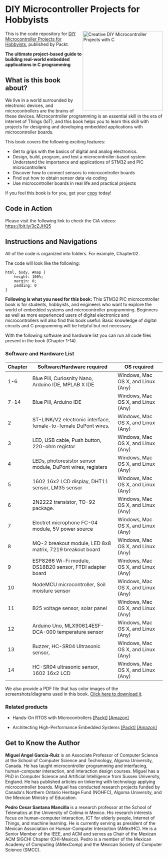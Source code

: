 # DIY Microcontroller Projects for Hobbyists

<a href="https://www.packtpub.com/iot-hardware/creative-diy-microcontroller-projects-with-c?utm_source=github&utm_medium=repository&utm_campaign=9781800564138"><img src="https://static.packt-cdn.com/products/9781800564138/cover/smaller" alt="Creative DIY Microcontroller Projects with C" height="256px" align="right"></a>

This is the code repository for [DIY Microcontroller Projects for Hobbyists](https://www.packtpub.com/product/DIY-Microcontroller-Projects-for-Hobbyists/9781800564138), published by Packt.

**The ultimate project-based guide to building real-world embedded applications in C programming**

## What is this book about?
We live in a world surrounded by electronic devices, and microcontrollers are the brains of these devices. Microcontroller programming is an essential skill in the era of Internet of Things (IoT), and this book helps you to learn this skill with projects for designing and developing embedded applications with microcontroller boards. 

This book covers the following exciting features:
* Get to grips with the basics of digital and analog electronics.
* Design, build, program, and test a microcontroller-based system
Understand the importance and applications of STM32 and PIC microcontrollers
* Discover how to connect sensors to microcontroller boards
* Find out how to obtain sensor data via coding
* Use microcontroller boards in real life and practical projects

If you feel this book is for you, get your [copy](https://www.amazon.com/dp/1800564139) today!

## Code in Action
Please visit the following link to check the CiA videos: https://bit.ly/3cZJHQ5

## Instructions and Navigations
All of the code is organized into folders. For example, Chapter02.

The code will look like the following:
```
html, body, #map {
    height: 100%;
    margin: 0;
    padding: 0
}
```

**Following is what you need for this book:**
This STM32 PIC microcontroller book is for students, hobbyists, and engineers who want to explore the world of embedded systems and microcontroller programming. Beginners as well as more experienced users of digital electronics and microcontrollers will also find this book useful. Basic knowledge of digital circuits and C programming will be helpful but not necessary.

With the following software and hardware list you can run all code files present in the book (Chapter 1-14).

### Software and Hardware List
| Chapter | Software/Hardware required | OS required |
| -------- | ------------------------------------ | ----------------------------------- |
| 1-6 | Blue Pill, Curiosnity Nano, Arduino IDE, MPLAB X IDE | Windows, Mac OS X, and Linux (Any) |
| 7-14 | Blue Pill, Arduino IDE | Windows, Mac OS X, and Linux (Any) |
| 2 | ST-LINK/V2 electronic interface, female-to-female DuPont wires. | Windows, Mac OS X, and Linux (Any) |
| 3 | LED, USB cable, Push button, 220-ohm registor | Windows, Mac OS X, and Linux (Any) |
| 4 | LEDs, photoresistor sensor module, DuPont wires, registers | Windows, Mac OS X, and Linux (Any) |
| 5 | 1602 16x2 LCD display, DHT11 sensor, LM35 sensor  | Windows, Mac OS X, and Linux (Any) |
| 6 | 2N2222 transistor, TO-92 package. | Windows, Mac OS X, and Linux (Any) |
| 7 | Electret microphone FC-04 module, 5V power source | Windows, Mac OS X, and Linux (Any) |
| 8 | MQ-2 breakout module, LED 8x8 matrix, 7219 breakout board | Windows, Mac OS X, and Linux (Any) |
| 9 | ESP8266 Wi-Fi module, DS18B20 sensor, FTDI adapter board| Windows, Mac OS X, and Linux (Any) |
| 10 | NodeMCU microcontroller, Soil moisture sensor | Windows, Mac OS X, and Linux (Any) |
| 11 | B25 voltage sensor, solar panel | Windows, Mac OS X, and Linux (Any) |
| 12 | Arduino Uno, MLX90614ESF-DCA-000 temperature sensor | Windows, Mac OS X, and Linux (Any) |
| 13 | Buzzer, HC-SR04 Ultrasonic sensor,  | Windows, Mac OS X, and Linux (Any) |
| 14 | HC-SR04 ultrasonic sensor, 1602 16x2 LCD | Windows, Mac OS X, and Linux (Any) |

We also provide a PDF file that has color images of the screenshots/diagrams used in this book. [Click here to download it](https://static.packt-cdn.com/downloads/9781800564138_ColorImages.pdf).

### Related products
* Hands-On RTOS with Microcontrollers [[Packt]](https://www.packtpub.com/product/hands-on-rtos-with-microcontrollers/9781838826734?utm_source=github&utm_medium=repository&utm_campaign=9781838826734) [[Amazon]](https://www.amazon.com/dp/B086V86RQP)

* Architecting High-Performance Embedded Systems [[Packt]](https://www.packtpub.com/product/architecting-high-performance-embedded-systems/9781789955965?utm_source=github&utm_medium=repository&utm_campaign=9781789955965) [[Amazon]](https://www.amazon.com/dp/1789955963)


## Get to Know the Author
**Miguel Angel Garcia-Ruiz**
is an Associate Professor of Computer Science at the School of Computer Science and Technology, Algoma University, Canada. He has taught microcontroller programming and interfacing, human-computer interaction, and interaction design courses. Miguel has a PhD in Computer Science and Artificial Intelligence from Sussex University, England. He has published articles on tinkering with technology applying microcontroller boards. Miguel has conducted research projects funded by Canada's Northern Ontario Heritage Fund (NOHFC), Algoma University, and the Mexican Ministry of Education.

**Pedro Cesar Santana Mancilla**
is a research professor at the School of Telematics at the University of Colima in Mexico. His research interests focus on human-computer interaction, ICT for elderly people, Internet of Things, and machine learning. He is currently serving as president of the Mexican Association on Human-Computer Interaction (AMexIHC). He is a Senior Member of the IEEE, and ACM and serves as Chair of the Mexican ACM SIGCHI Chapter (CHI-Mexico). Pedro is a member of the Mexican Academy of Computing (AMexComp) and the Mexican Society of Computer Science (SMCC).
